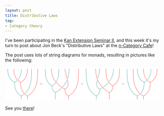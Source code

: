 ```yaml
---
layout: post
title: Distributive Laws 
tag: 
- Category theory
---
```


I've been participating in the [Kan Extension Seminar II](http://www.math.jhu.edu/~eriehl/kanII/), and this week it's my turn to post about Jon Beck's "Distributive Laws" at the [n-Category Cafe](https://golem.ph.utexas.edu/category/)!

The post uses lots of string diagrams for monads, resulting in pictures like the following:

![](/distributive/comp_assoc.png "Associativity of the composite monad")

See you [there](https://golem.ph.utexas.edu/category/2017/02/distributive_laws.html)!
